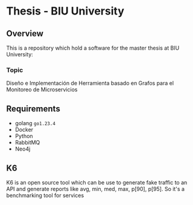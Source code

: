 # Thesis - BIU University

## Overview

This is a repository which hold a software for the master thesis at BIU University:

### Topic

Diseño e Implementación de Herramienta basado en Grafos para el Monitoreo de Microservicios

## Requirements

- golang `go1.23.4`
- Docker
- Python
- RabbitMQ
- Neo4j

## K6

K6 is an open source tool which can be use to generate fake traffic to an API and generate reports like avg, min, med, max, p[90], p[95].
So it's a benchmarking tool for services
